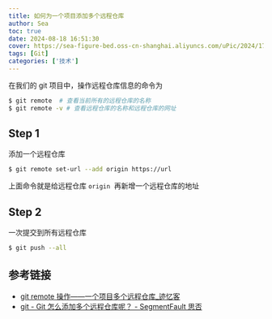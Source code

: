 ```yaml
---
title: 如何为一个项目添加多个远程仓库
author: Sea
toc: true
date: 2024-08-18 16:51:30
cover: https://sea-figure-bed.oss-cn-shanghai.aliyuncs.com/uPic/2024/1711175145828_hEVpjZ.jpg
tags: [Git]
categories: ['技术']
---
```


在我们的 git 项目中，操作远程仓库信息的命令为

```bash
$ git remote  # 查看当前所有的远程仓库的名称
$ git remote -v # 查看远程仓库的名称和远程仓库的网址
```

## Step 1

添加一个远程仓库

```bash
$ git remote set-url --add origin https://url
```

上面命令就是给远程仓库 `origin`  再新增一个远程仓库的地址

## Step 2

一次提交到所有远程仓库

```bash
$ git push --all
```

## 参考链接

- [git remote 操作——一个项目多个远程仓库\_迹忆客](https://www.jiyik.com/tm/xwzj/opersys_498.html)
- [git - Git 怎么添加多个远程仓库呢？ - SegmentFault 思否](https://segmentfault.com/q/1010000008366409)
